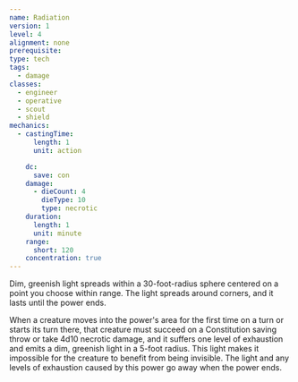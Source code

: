 ```yaml
---
name: Radiation
version: 1
level: 4
alignment: none
prerequisite: 
type: tech
tags:
  - damage
classes:
  - engineer
  - operative
  - scout
  - shield
mechanics:
  - castingTime:
      length: 1
      unit: action

    dc:
      save: con
    damage:
      - dieCount: 4
        dieType: 10
        type: necrotic
    duration:
      length: 1
      unit: minute
    range:
      short: 120
    concentration: true
---
```

Dim, greenish light spreads within a 30-foot-radius sphere centered on a point you choose within range. The light spreads around corners, and it lasts until the power ends.

When a creature moves into the power's area for the first time on a turn or starts its turn there, that creature must succeed on a Constitution saving throw or take 4d10 necrotic damage, and it suffers one level of exhaustion and emits a dim, greenish light in a 5-foot radius. This light makes it impossible for the creature to benefit from being invisible. The light and any levels of exhaustion caused by this power go away when the power ends.
    